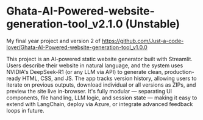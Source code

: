# Ghata-AI-Powered-website-generation-tool_v2.1.0 (Unstable)
My final year project and version 2 of https://github.com/Just-a-code-lover/Ghata-AI-Powered-website-generation-tool_v1.0.0

This project is an AI-powered static website generator built with Streamlit. Users describe their website in natural language, and the system uses NVIDIA's DeepSeek-R1 (or any LLM via API) to generate clean, production-ready HTML, CSS, and JS. The app tracks version history, allowing users to iterate on previous outputs, download individual or all versions as ZIPs, and preview the site live in-browser. It's fully modular — separating UI components, file handling, LLM logic, and session state — making it easy to extend with LangChain, deploy via Azure, or integrate advanced feedback loops in future.
